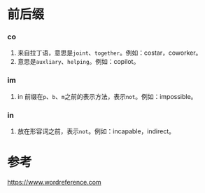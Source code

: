 # 前后缀

### co

1. 来自拉丁语，意思是`joint`、`together`。例如：costar，coworker。
2. 意思是`auxliary`、`helping`。例如：copilot。

### im

1. in 前缀在`p`、`b`、`m`之前的表示方法，表示`not`。例如：impossible。

### in

1. 放在形容词之前，表示`not`。例如：incapable，indirect。

# 参考

<https://www.wordreference.com>

